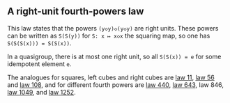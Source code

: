 ## A right-unit fourth-powers law

This law states that the powers `(y◇y)◇(y◇y)` are right units.  These powers can be written as `S(S(y))` for `S: x ↦ x◇x` the squaring map, so one has `S(S(S(x))) = S(S(x))`.

In a quasigroup, there is at most one right unit, so all `S(S(x)) = e` for some idempotent element `e`.

The analogues for squares, left cubes and right cubes are [law 11](https://teorth.github.io/equational_theories/implications/?11), [law 56](https://teorth.github.io/equational_theories/implications/?56) and [law 108](https://teorth.github.io/equational_theories/implications/?108), and for different fourth powers are [law 440](https://teorth.github.io/equational_theories/implications/?440), [law 643](https://teorth.github.io/equational_theories/implications/?643), law 846, [law 1049](https://teorth.github.io/equational_theories/implications/?1049), and [law 1252](https://teorth.github.io/equational_theories/implications/?1252).
